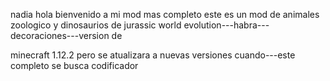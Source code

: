 
nadia hola bienvenido a mi mod mas completo  este es un mod de animales zoologico  y dinosaurios de   jurassic world evolution---habra---decoraciones---version de 

minecraft 1.12.2 pero se atualizara a nuevas versiones cuando---este completo se busca codificador 




